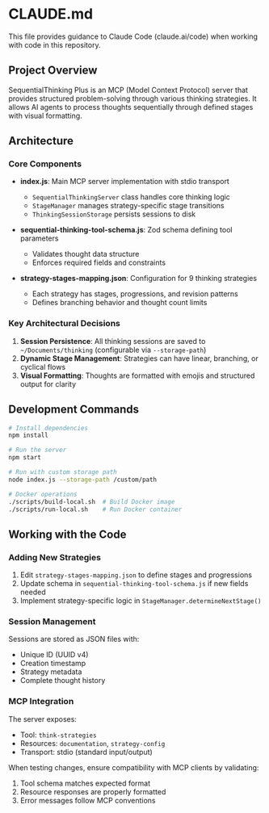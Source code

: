 # CLAUDE.md

This file provides guidance to Claude Code (claude.ai/code) when working with code in this repository.

## Project Overview

SequentialThinking Plus is an MCP (Model Context Protocol) server that provides structured problem-solving through various thinking strategies. It allows AI agents to process thoughts sequentially through defined stages with visual formatting.

## Architecture

### Core Components

- **index.js**: Main MCP server implementation with stdio transport
  - `SequentialThinkingServer` class handles core thinking logic
  - `StageManager` manages strategy-specific stage transitions
  - `ThinkingSessionStorage` persists sessions to disk

- **sequential-thinking-tool-schema.js**: Zod schema defining tool parameters
  - Validates thought data structure
  - Enforces required fields and constraints

- **strategy-stages-mapping.json**: Configuration for 9 thinking strategies
  - Each strategy has stages, progressions, and revision patterns
  - Defines branching behavior and thought count limits

### Key Architectural Decisions

1. **Session Persistence**: All thinking sessions are saved to `~/Documents/thinking` (configurable via `--storage-path`)
2. **Dynamic Stage Management**: Strategies can have linear, branching, or cyclical flows
3. **Visual Formatting**: Thoughts are formatted with emojis and structured output for clarity

## Development Commands

```bash
# Install dependencies
npm install

# Run the server
npm start

# Run with custom storage path
node index.js --storage-path /custom/path

# Docker operations
./scripts/build-local.sh  # Build Docker image
./scripts/run-local.sh    # Run Docker container
```

## Working with the Code

### Adding New Strategies

1. Edit `strategy-stages-mapping.json` to define stages and progressions
2. Update schema in `sequential-thinking-tool-schema.js` if new fields needed
3. Implement strategy-specific logic in `StageManager.determineNextStage()`

### Session Management

Sessions are stored as JSON files with:
- Unique ID (UUID v4)
- Creation timestamp
- Strategy metadata
- Complete thought history

### MCP Integration

The server exposes:
- Tool: `think-strategies` 
- Resources: `documentation`, `strategy-config`
- Transport: stdio (standard input/output)

When testing changes, ensure compatibility with MCP clients by validating:
1. Tool schema matches expected format
2. Resource responses are properly formatted
3. Error messages follow MCP conventions